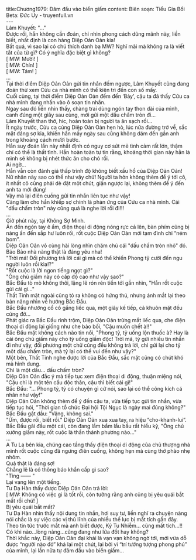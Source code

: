 title:Chương1979: Đâm đầu vào biển giấm
content:
Biên soạn: Tiểu Gia Bối<br>Beta: Đức Uy - truyenfull.vn<br>---<br>Lâm Khuyết: "..."<br>Được rồi, hắn không cần đoán, chỉ nhìn phong cách dũng mãnh này, liền biết, nhất định là con hàng Diệp Oản Oản kia!<br>Bất quá, vì sao lại có chú thích danh bạ MW? Nghĩ mãi mà không ra là viết tắt của từ gì? Có ý nghĩa đặc biệt gì không?<br>[ MW: Mười! ]<br>[ MW: Chín! ]<br>[ MW: Tám! ]<br>...<br>Tại thời điểm Diệp Oản Oản gửi tin nhắn đếm ngược, Lâm Khuyết cũng đang đoán thử xem Cửu ca nhà mình có thể kiên trì đến con số mấy.<br>Cuối cùng, tại thời điểm Diệp Oản Oản đếm đến ‘Bảy’, cậu ta đã thấy Cửu ca nhà mình đang nhấn vào ô soạn tin nhắn.<br>Ngay sau đó liền nhìn thấy, chàng trai dùng ngón tay thon dài của mình, canh đúng một giây sau cùng, mới gửi một dấu chấm tròn đi...<br>Lâm Khuyết than thở, hic, hoàn toàn bị người ta ăn sạch rồi…<br>Ít ngày trước, Cửu ca cùng Diệp Oản Oản hẹn hò, lúc nửa đường trở về, sắc mặt đáng sợ kia, khiến hắn mấy ngày sau cũng không dám đến gần anh trong khoảng cách mười bước.<br>Hắn suy đoán lần này nhất định có nguy cơ sứt mẻ tình cảm rất lớn, thậm chí có thể là thất tình. Hắn hoàn toàn tự tin rằng, khoảng thời gian này hẳn là mình sẽ không bị nhét thức ăn cho chó rồi.<br>Ai ngờ…<br>Hắn vẫn còn đánh giá thấp trình độ không biết xấu hổ của Diệp Oản Oản!<br>Nữ nhân này sao có thể như vậy chứ! Người ta hờn không thèm để ý tới cô, ít nhất cô cũng phải dè đặt một chút, giận ngược lại, không thèm để ý đến anh ta mới đúng!<br>Vậy mà lại điên cuồng gửi tin nhắn liên tục như vậy!<br>Càng làm cho hắn khiếp sợ chính là phản ứng của Cửu ca nhà mình. Cái "dấu chấm tròn" này cũng quá là nghe lời rồi đi!!!<br>…<br>Giờ phút này, tại Không Sợ Minh.<br>Ấn đến ngón tay ê ẩm, điện thoại di động nóng rực cả lên, bàn phím cũng bị nàng ấn đến sắp hư luôn rồi, rốt cuộc Diệp Oản Oản mới tạm đình chỉ “ném bom”.<br>Diệp Oản Oản vô cùng hài lòng nhìn chăm chú cái "dấu chấm tròn nhỏ" đó.<br>Bảo Bảo nhà nàng thật là đáng yêu nha!<br>"Trời má! Đối phương trả lời cái gì mà có thể khiến Phong tỷ cười đến ngu người luôn rồi kìa!?"<br>"Rốt cuộc là lời ngon tiếng ngọt gì?"<br>"Ông chủ giấm này có cấp độ cao như vậy sao?"<br>Bắc Đẩu tò mò không thôi, lặng lẽ rón rén tiến tới gần nhìn, "Hắn rốt cuộc gửi cái gì..."<br>Thất Tinh mặt ngoài cũng tỏ ra không có hứng thú, nhưng ánh mắt lại theo bản năng nhìn về hướng Bắc Đẩu.<br>Bắc Đẩu nhướng cổ cố gắng liếc qua, một giây kế tiếp, cả khuôn mặt đều cứng đờ...<br>Phát giác ra Bắc Đẩu rình trộm, Diệp Oản Oản trừng mắt liếc qua, che điện thoại di động lại giống như che bảo bối, "Cậu muốn chết à!!"<br>Bắc Đẩu mặt không cách nào tin nổi, "Phong tỷ, tỷ uống lộn thuốc à? Hay là cái ông chủ giấm này cho tỷ uống giấm độc! Trời má, tỷ gửi nhiều tin nhắn đi như vậy, đối phương một chữ cũng đều không trả lời, chỉ gửi lại cho tỷ một dấu chấm tròn, mà tỷ lại có thể vui đến như vậy?"<br>Một bên, Thất Tinh nghe được lời của Bắc Đẩu, sắc mặt cũng có chút khó mà hình dung.<br>Chỉ là một dấu... dấu chấm tròn?<br>Diệp Oản Oản đắc ý mà tiếp tục xem điện thoại di động, thuận miệng nói, "Cậu chỉ là một tên cẩu độc thân, cậu thì biết cái gì!"<br>Bắc Đẩu: "... Phong tỷ, tỷ có chuyện gì cứ nói, sao lại có thể công kích cá nhân như vậy!"<br>Diệp Oản Oản không thèm để ý đến cậu ta, vừa tiếp tục gửi tin nhắn, vừa tiếp tục hỏi, "Thời gian tổ chức Đại hội Tội Ngục là ngày mai đúng không?"<br>Bắc Đẩu gật đầu: "Vâng, không sai."<br>"Ừm, được rồi, biết rồi." Diệp Oản Oản xua xua tay, ra hiệu “cho-khanh-lui”.<br>Bắc Đẩu gãi đầu một cái, còn đang lầm bầm lầu bầu rất hiếu kỳ, "Ông chủ xưởng giấm này, rốt cuộc là thần thánh phương nào..."<br>…<br>A Tu La bên kia, chúng cao tầng thấy điện thoại di động của chủ thượng nhà mình rốt cuộc cũng đã ngưng điên cuồng, không hẹn mà cùng thở phào nhẹ nhõm.<br>Quả thật là đáng sợ!<br>Chẳng lẽ là có thông báo khẩn cấp gì sao?<br>"Ting —— "<br>Lại vang lên một tiếng.<br>Tư Dạ Hàn thấy được Diệp Oản Oản trả lời:<br>[ MW: Không có việc gì là tốt rồi, còn tưởng rằng anh cũng bị yêu quái bắt mất rồi chứ! ]<br>Bị yêu quái bắt mất?<br>Tư Dạ Hàn nhìn thấy nội dung tin nhắn, hơi suy tư, liền nghĩ ra chuyện nàng nói chắc là sự việc các vị thủ lĩnh của nhiều thế lực bị mất tích gần đây.<br>Theo tin tức trước mắt mà anh biết được, Kỷ Tu Nhiễm... cũng mất tích...!!<br>Có khi nào…lòng nàng…cũng đang như lửa đốt hay không?<br>Thời khắc này, Diệp Oản Oản đại khái là vạn vạn không ngờ tới, mới vừa dỗ được “người nào đó” khá lại một chút, lại bởi vì “trí tưởng tượng phong phú” của mình, lại lần nữa tự đâm đầu vào biển giấm...